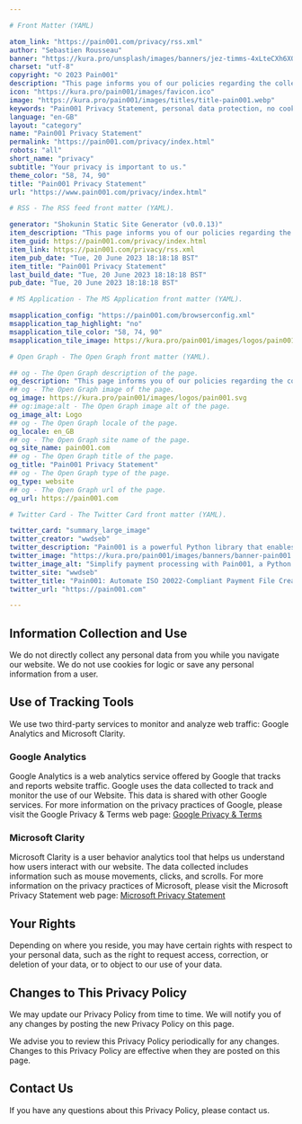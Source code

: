 ```yaml
---

# Front Matter (YAML)

atom_link: "https://pain001.com/privacy/rss.xml"
author: "Sebastien Rousseau"
banner: "https://kura.pro/unsplash/images/banners/jez-timms-4xLteCXh6X0-unsplash.jpg"
charset: "utf-8"
copyright: "© 2023 Pain001"
description: "This page informs you of our policies regarding the collection, use, and disclosure of personal data when you use our Website and the choices you have associated with that data."
icon: "https://kura.pro/pain001/images/favicon.ico"
image: "https://kura.pro/pain001/images/titles/title-pain001.webp"
keywords: "Pain001 Privacy Statement, personal data protection, no cookies policy, no personal information collection, use of Google Analytics, use of Microsoft Clarity, user behavior analytics, website traffic monitoring, user data rights, privacy policy updates."
language: "en-GB"
layout: "category"
name: "Pain001 Privacy Statement"
permalink: "https://pain001.com/privacy/index.html"
robots: "all"
short_name: "privacy"
subtitle: "Your privacy is important to us."
theme_color: "58, 74, 90"
title: "Pain001 Privacy Statement"
url: "https://www.pain001.com/privacy/index.html"

# RSS - The RSS feed front matter (YAML).

generator: "Shokunin Static Site Generator (v0.0.13)"
item_description: "This page informs you of our policies regarding the collection, use, and disclosure of personal data when you use our Website and the choices you have associated with that data."
item_guid: https://pain001.com/privacy/index.html
item_link: https://pain001.com/privacy/rss.xml
item_pub_date: "Tue, 20 June 2023 18:18:18 BST"
item_title: "Pain001 Privacy Statement"
last_build_date: "Tue, 20 June 2023 18:18:18 BST"
pub_date: "Tue, 20 June 2023 18:18:18 BST"

# MS Application - The MS Application front matter (YAML).

msapplication_config: "https://pain001.com/browserconfig.xml"
msapplication_tap_highlight: "no"
msapplication_tile_color: "58, 74, 90"
msapplication_tile_image: https://kura.pro/pain001/images/logos/pain001.svg

# Open Graph - The Open Graph front matter (YAML).

## og - The Open Graph description of the page.
og_description: "This page informs you of our policies regarding the collection, use, and disclosure of personal data when you use our Website and the choices you have associated with that data."
## og - The Open Graph image of the page.
og_image: https://kura.pro/pain001/images/logos/pain001.svg
## og:image:alt - The Open Graph image alt of the page.
og_image_alt: Logo
## og - The Open Graph locale of the page.
og_locale: en_GB
## og - The Open Graph site name of the page.
og_site_name: pain001.com
## og - The Open Graph title of the page.
og_title: "Pain001 Privacy Statement"
## og - The Open Graph type of the page.
og_type: website
## og - The Open Graph url of the page.
og_url: https://pain001.com

# Twitter Card - The Twitter Card front matter (YAML).

twitter_card: "summary_large_image"
twitter_creator: "wwdseb"
twitter_description: "Pain001 is a powerful Python library that enables you to create ISO 20022-compliant payment files directly from CSV or SQLite Data Files."
twitter_image: "https://kura.pro/pain001/images/banners/banner-pain001.png"
twitter_image_alt: "Simplify payment processing with Pain001, a Python library automating ISO 20022-compliant file creation"
twitter_site: "wwdseb"
twitter_title: "Pain001: Automate ISO 20022-Compliant Payment File Creation."
twitter_url: "https://pain001.com"

---
```


## Information Collection and Use

We do not directly collect any personal data from you while you navigate our website. We do not use cookies for logic or save any personal information from a user.

## Use of Tracking Tools

We use two third-party services to monitor and analyze web traffic: Google Analytics and Microsoft Clarity.

### Google Analytics

Google Analytics is a web analytics service offered by Google that tracks and reports website traffic. Google uses the data collected to track and monitor the use of our Website. This data is shared with other Google services. For more information on the privacy practices of Google, please visit the Google Privacy & Terms web page: [Google Privacy & Terms](https://policies.google.com/privacy)

### Microsoft Clarity

Microsoft Clarity is a user behavior analytics tool that helps us understand how users interact with our website. The data collected includes information such as mouse movements, clicks, and scrolls. For more information on the privacy practices of Microsoft, please visit the Microsoft Privacy Statement web page: [Microsoft Privacy Statement](https://privacy.microsoft.com/en-us/privacystatement)

## Your Rights

Depending on where you reside, you may have certain rights with respect to your personal data, such as the right to request access, correction, or deletion of your data, or to object to our use of your data.

## Changes to This Privacy Policy

We may update our Privacy Policy from time to time. We will notify you of any changes by posting the new Privacy Policy on this page.

We advise you to review this Privacy Policy periodically for any changes. Changes to this Privacy Policy are effective when they are posted on this page.

## Contact Us

If you have any questions about this Privacy Policy, please contact us.
